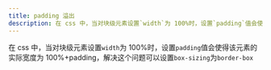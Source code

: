 ```yaml
---
title: padding 溢出
description: 在 css 中，当对块级元素设置`width`为 100%时，设置`padding`值会使得该元素的实际宽度为 100%+padding，解决这个问题可以设置`box-sizing`为`border-box`
---
```


在 css 中，当对块级元素设置`width`为 100%时，设置`padding`值会使得该元素的实际宽度为 100%+padding，解决这个问题可以设置`box-sizing`为`border-box`
